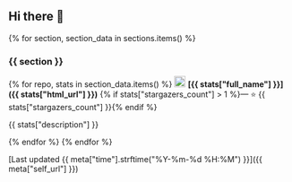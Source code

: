 ## Hi there :wave:

{% for section, section_data in sections.items() %}
### {{ section }}

{% for repo, stats in section_data.items() %}
<img src="{{ stats['owner']['avatar_url'] }}" width="20px" alt="{{stats['owner']['login']}}">
**[{{ stats["full_name"] }}]({{ stats["html_url"] }})**
{% if stats["stargazers_count"] > 1 %}— :star: {{ stats["stargazers_count"] }}{% endif %}

{{ stats["description"] }}

{% endfor %}
{% endfor %}

[Last updated {{ meta["time"].strftime("%Y-%m-%d %H:%M") }}]({{ meta["self_url"] }})
